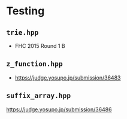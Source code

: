 # Testing

## `trie.hpp`

- FHC 2015 Round 1 B

## `z_function.hpp`

- https://judge.yosupo.jp/submission/36483

## `suffix_array.hpp`

https://judge.yosupo.jp/submission/36486
